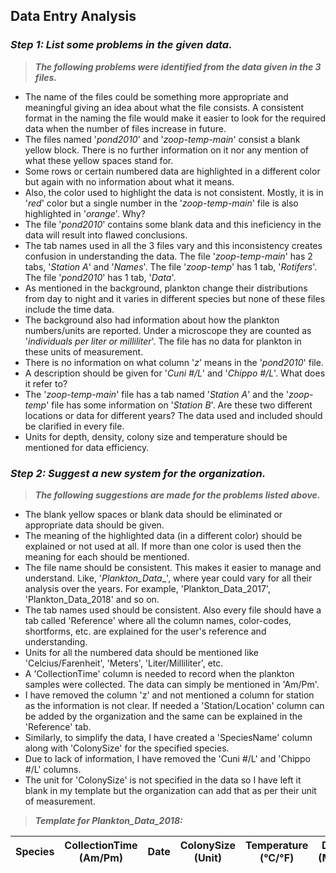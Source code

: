## **Data Entry Analysis**

### **_Step 1: List some problems in the given data._**

> **_The following problems were identified from the data given in the 3 files._** 

- The name of the files could be something more appropriate and meaningful giving an idea about what the file consists. A consistent format in the naming the file would make it easier to look for the required data when the number of files increase in future. 
- The files named '_pond2010_' and '_zoop-temp-main_' consist a blank yellow block. There is no further information on it nor any mention of what these yellow spaces stand for. 
- Some rows or certain numbered data are highlighted in a different color but again with no information about what it means. 
- Also, the color used to highlight the data is not consistent. Mostly, it is in '_red_' color but a single number in the '_zoop-temp-main_' file is also highlighted in '_orange_'. Why?
- The file '_pond2010_' contains some blank data and this ineficiency in the data will result into flawed conclusions. 
- The tab names used in all the 3 files vary and this inconsistency creates confusion in understanding the data. The file '_zoop-temp-main_' has 2 tabs, '_Station A_' and '_Names_'. The file '_zoop-temp_' has 1 tab, '_Rotifers_'. The file '_pond2010_' has 1 tab, '_Data_'.
- As mentioned in the background, plankton change their distributions from day to night and it varies in different species but none of these files include the time data. 
- The background also had information about how the plankton numbers/units are reported. Under a microscope they are counted as '_individuals per liter or milliliter_'. The file has no data for plankton in these units of measurement. 
- There is no information on what column '_z_' means in the '_pond2010_' file. 
- A description should be given for '_Cuni #/L_' and '_Chippo #/L_'. What does it refer to?
- The '_zoop-temp-main_' file has a tab named '_Station A_' and the '_zoop-temp_' file has some information on '_Station B_'. Are these two different locations or data for different years? The data used and included should be clarified in every file. 
- Units for depth, density, colony size and temperature should be mentioned for data efficiency. 

### **_Step 2: Suggest a new system for the organization._**

> **_The following suggestions are made for the problems listed above._** 

- The blank yellow spaces or blank data should be eliminated or appropriate data should be given.
- The meaning of the highlighted data (in a different color) should be explained or not used at all. If more than one color is used then the meaning for each should be mentioned. 
- The file name should be consistent. This makes it easier to manage and understand. Like, '_Plankton_Data_<year>_', where year could vary for all their analysis over the years. For example, 'Plankton_Data_2017', 'Plankton_Data_2018' and so on.
- The tab names used should be consistent. Also every file should have a tab called 'Reference' where all the column names, color-codes, shortforms, etc. are explained for the user's reference and understanding. 
- Units for all the numbered data should be mentioned like 'Celcius/Farenheit', 'Meters', 'Liter/Milliliter', etc. 
- A 'CollectionTime' column is needed to record when the plankton samples were collected. The data can simply be mentioned in 'Am/Pm'. 
- I have removed the column 'z' and not mentioned a column for station as the information is not clear. If needed a 'Station/Location' column can be added by the organization and the same can be explained in the 'Reference' tab. 
- Similarly, to simplify the data, I have created a 'SpeciesName' column along with 'ColonySize' for the specified species.
- Due to lack of information, I have removed the 'Cuni #/L' and 'Chippo #/L' columns.
- The unit for 'ColonySize' is not specified in the data so I have left it blank in my template but the organization can add that as per their unit of measurement. 
  
> **_Template for Plankton_Data_2018:_**

| Species | CollectionTime (Am/Pm) | Date | ColonySize (Unit) | Temperature (°C/°F) | Depth (Meter) |Density (Liter/Milliliter)| Chlorophyll a |
|---------|------------------------|------|-------------------|---------------------|---------------|--------------------------|---------------|
